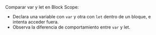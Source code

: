 Comparar var y let en Block Scope:
 - Declara una variable con `var` y otra con `let` dentro de un bloque, e intenta acceder fuera.
 - Observa la diferencia de comportamiento entre `var` y let.